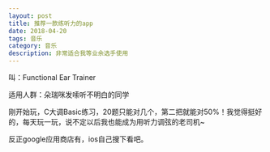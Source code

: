 ```yaml
---
layout: post
title: 推荐一款练听力的app
date: 2018-04-20
tags: 音乐
category: 音乐
description: 非常适合我等业余选手使用
---
```


叫：Functional Ear Trainer

适用人群：朵瑞咪发嗦听不明白的同学

刚开始玩，C大调Basic练习，20题只能对几个，第二把就能对50%！我觉得挺好的，每天玩一玩，说不定以后我也能成为用听力调弦的老司机~

反正google应用商店有，ios自己搜下看吧。
